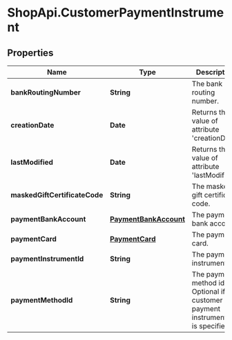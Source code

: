 # ShopApi.CustomerPaymentInstrument

## Properties
Name | Type | Description | Notes
------------ | ------------- | ------------- | -------------
**bankRoutingNumber** | **String** | The bank routing number. | [optional] 
**creationDate** | **Date** | Returns the value of attribute &#39;creationDate&#39;. | [optional] 
**lastModified** | **Date** | Returns the value of attribute &#39;lastModified&#39;. | [optional] 
**maskedGiftCertificateCode** | **String** | The masked gift certificate code. | [optional] 
**paymentBankAccount** | [**PaymentBankAccount**](PaymentBankAccount.md) | The payment bank account. | [optional] 
**paymentCard** | [**PaymentCard**](PaymentCard.md) | The payment card. | [optional] 
**paymentInstrumentId** | **String** | The payment instrument ID. | [optional] 
**paymentMethodId** | **String** | The payment method id. Optional if a customer payment instrument id is specified. | [optional] 


